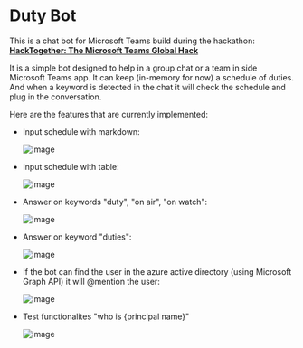 # Duty Bot

This is a chat bot for Microsoft Teams build during the hackathon: **[HackTogether: The Microsoft Teams Global Hack](https://github.com/microsoft/hack-together-teams)**

It is a simple bot designed to help in a group chat or a team in side Microsoft Teams app. It can keep (in-memory for now) a schedule of duties. And when a keyword is detected in the chat it will check the schedule and plug in the conversation.  

Here are the features that are currently implemented:
* Input schedule with markdown:

  ![image](https://github.com/Obelixx/DutyBot/assets/10490848/84205055-9a1d-497d-a96b-128d6a728c06)

* Input schedule with table:

  ![image](https://github.com/Obelixx/DutyBot/assets/10490848/c72aab41-8306-4edb-b4d0-2e2ba9dba228)

* Answer on keywords "duty", "on air", "on watch":

  ![image](https://github.com/Obelixx/DutyBot/assets/10490848/e6a8a43d-0442-49e8-a532-7c8984ac57f8)

* Answer on keyword "duties":

  ![image](https://github.com/Obelixx/DutyBot/assets/10490848/2eef17d8-8f14-4f13-8f97-f48e6931989a)

* If the bot can find the user in the azure active directory (using Microsoft Graph API) it will @mention the user:

  ![image](https://github.com/Obelixx/DutyBot/assets/10490848/e734e5a2-6b69-4acc-a60c-83ee6447fe6f)

* Test functionalites "who is {principal name}"

  ![image](https://github.com/Obelixx/DutyBot/assets/10490848/6a6dc0bd-5b61-43b0-95cd-9ec3cea2c3e1)
